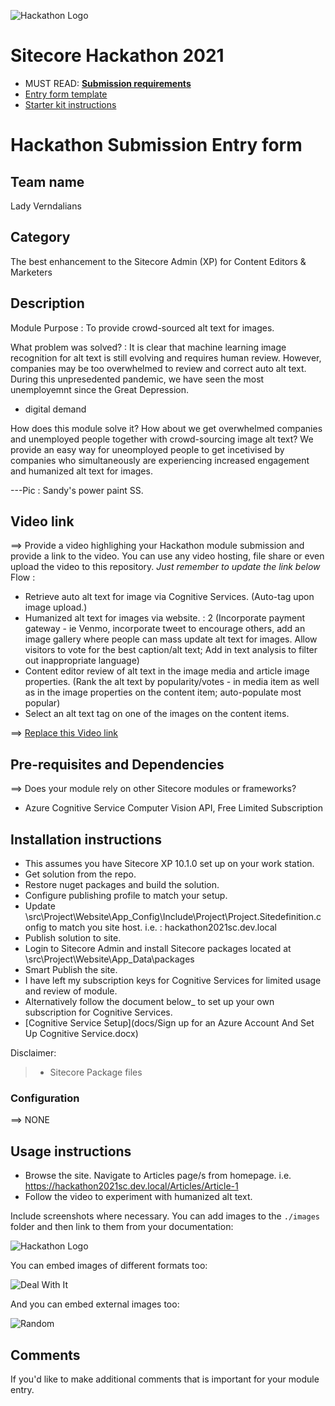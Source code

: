 ![Hackathon Logo](docs/images/hackathon.png?raw=true "Hackathon Logo")
# Sitecore Hackathon 2021

- MUST READ: **[Submission requirements](SUBMISSION_REQUIREMENTS.md)**
- [Entry form template](ENTRYFORM.md)
- [Starter kit instructions](STARTERKIT_INSTRUCTIONS.md)
  

# Hackathon Submission Entry form

## Team name
Lady Verndalians

## Category
The best enhancement to the Sitecore Admin (XP) for Content Editors & Marketers

## Description
Module Purpose : To provide crowd-sourced alt text for images.

What problem was solved? : It is clear that machine learning image recognition for alt text is still evolving and requires human review. However, companies may be too overwhelmed to review and correct auto alt text.
During this unpresedented pandemic, we have seen the most unemployemnt since the Great Depression.
- digital demand

How does this module solve it?
How about we get overwhelmed companies and unemployed people together with crowd-sourcing image alt text?
We provide an easy way for uneomployed people to get incetivised by companies who simultaneously are experiencing increased engagement and humanized alt text for images.

---Pic : Sandy's power paint SS.

## Video link
⟹ Provide a video highlighing your Hackathon module submission and provide a link to the video. You can use any video hosting, file share or even upload the video to this repository. _Just remember to update the link below_
Flow :
- Retrieve auto alt text for image via Cognitive Services. (Auto-tag upon image upload.)
- Humanized alt text for images via website. : 2 (Incorporate payment gateway - ie Venmo, incorporate tweet to encourage others, add an image gallery where people can mass update alt text for images. Allow visitors to vote for the best caption/alt text; Add in text analysis to filter out inappropriate language)
- Content editor review of alt text in the image media and article image properties. (Rank the alt text by popularity/votes - in media item as well as in the image properties on the content item; auto-populate most popular)
- Select an alt text tag on one of the images on the content items.

⟹ [Replace this Video link](#video-link)


## Pre-requisites and Dependencies

⟹ Does your module rely on other Sitecore modules or frameworks?

- Azure Cognitive Service Computer Vision API, Free Limited Subscription


## Installation instructions

- This assumes you have Sitecore XP 10.1.0 set up on your work station.
- Get solution from the repo.
- Restore nuget packages and build the solution.
- Configure publishing profile to match your setup.
- Update \src\Project\Website\App_Config\Include\Project\Project.Sitedefinition.config to match you site host. i.e. : hackathon2021sc.dev.local
- Publish solution to site.
- Login to Sitecore Admin and install Sitecore packages located at \src\Project\Website\App_Data\packages
- Smart Publish the site.
- I have left my subscription keys for Cognitive Services for limited usage and review of module.
- Alternatively follow the document below_ to set up your own subscription for Cognitive Services.
- [Cognitive Service Setup](docs/Sign up for an Azure Account And Set Up Cognitive Service.docx)


Disclaimer: 

> - Sitecore Package files
  


### Configuration
⟹ NONE


## Usage instructions
- Browse the site. Navigate to Articles page/s from homepage. i.e. https://hackathon2021sc.dev.local/Articles/Article-1
- Follow the video to experiment with humanized alt text.


Include screenshots where necessary. You can add images to the `./images` folder and then link to them from your documentation:

![Hackathon Logo](docs/images/hackathon.png?raw=true "Hackathon Logo")

You can embed images of different formats too:

![Deal With It](docs/images/deal-with-it.gif?raw=true "Deal With It")

And you can embed external images too:

![Random](https://thiscatdoesnotexist.com/)

## Comments
If you'd like to make additional comments that is important for your module entry.

